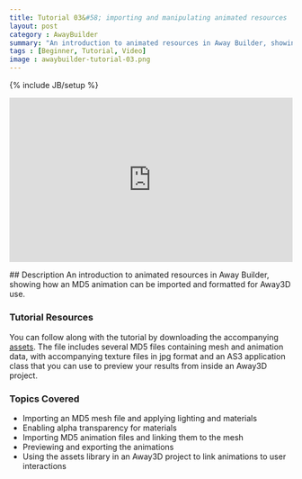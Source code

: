 ```yaml
---
title: Tutorial 03&#58; importing and manipulating animated resources
layout: post
category : AwayBuilder
summary: "An introduction to animated resources in Away Builder, showing how an MD5 animation can be imported and formatted for Away3D use."
tags : [Beginner, Tutorial, Video]
image : awaybuilder-tutorial-03.png
---
```

{% include JB/setup %}

<div class="row">
	<div class="span10" style="position: relative;padding-bottom: 58%;display: block;">
		<iframe style="position: absolute;margin: 0;" src="http://player.vimeo.com/video/76958849?title=0&amp;byline=0&amp;portrait=0" width="100%" height="100%" frameborder="0" webkitAllowFullScreen="true" mozallowfullscreen="true" allowFullScreen="true"> </iframe>
	</div>
</div>
<p></p>
## Description
An introduction to animated resources in Away Builder, showing how an MD5 animation can be imported and formatted for Away3D use. 

### Tutorial Resources

You can follow along with the tutorial by downloading the accompanying [assets](/awaybuilder/tutorial-03/AwayBuilderTutorial03_SampleFiles.zip). The file includes several MD5 files containing mesh and animation data, with accompanying texture files in jpg format and an AS3 application class that you can use to preview your results from inside an Away3D project.

### Topics Covered

- Importing an MD5 mesh file and applying lighting and materials
- Enabling alpha transparency for materials
- Importing MD5 animation files and linking them to the mesh
- Previewing and exporting the animations
- Using the assets library in an Away3D project to link animations to user interactions
